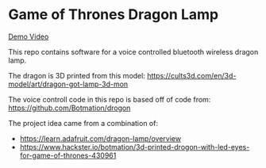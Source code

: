 # Game of Thrones Dragon Lamp

[Demo Video](https://youtu.be/zQ4S6aT5Gy0)

This repo contains software for a voice controlled bluetooth wireless dragon lamp.

The dragon is 3D printed from this model: https://cults3d.com/en/3d-model/art/dragon-got-lamp-3d-mon

The voice controll code in this repo is based off of code from: https://github.com/Botmation/drogon

The project idea came from a combination of:
* https://learn.adafruit.com/dragon-lamp/overview
* https://www.hackster.io/botmation/3d-printed-drogon-with-led-eyes-for-game-of-thrones-430961

